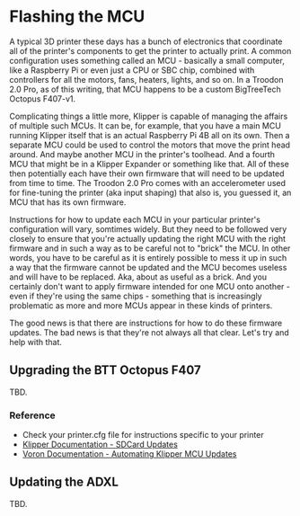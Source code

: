 # Flashing the MCU

A typical 3D printer these days has a bunch of electronics that coordinate all of the printer's components to get the printer to actually print. 
A common configuration uses something called an MCU - basically a small computer, like a Raspberry Pi or even just a CPU or SBC chip, combined with controllers for all the motors, fans, heaters, lights, and so on. In a Troodon 2.0 Pro, as of this writing, that MCU happens to be a custom BigTreeTech Octopus F407-v1. 

Complicating things a little more, Klipper is capable of managing the affairs of multiple such MCUs. It can be, for example, that you have a main MCU running Klipper itself that is an actual Raspberry Pi 4B all on its own. 
Then a separate MCU could be used to control the motors that move the print head around. And maybe another MCU in the printer's toolhead. And a fourth MCU that might be in a Klipper Expander or something like that. All of these then potentially each have their own firmware that will need to be updated from time to time. 
The Troodon 2.0 Pro comes with an accelerometer used for fine-tuning the printer (aka input shaping) that also is, you guessed it, an MCU that has its own firmware.

Instructions for how to update each MCU in your particular printer's configuration will vary, somtimes widely. But they need to be followed very closely to ensure that you're actually updating the right MCU with the right firmware and in such a way as to be careful not to "brick" the MCU. 
In other words, you have to be careful as it is entirely possible to mess it up in such a way that the firmware cannot be updated and the MCU becomes useless and will have to be replaced. Aka, about as useful as a brick. 
And you certainly don't want to apply firmware intended for one MCU onto another - even if they're using the same chips - something that is increasingly problematic as more and more MCUs appear in these kinds of printers.

The good news is that there are instructions for how to do these firmware updates. The bad news is that they're not always all that clear. Let's try and help with that.

## Upgrading the BTT Octopus F407
TBD.

### Reference
- Check your printer.cfg file for instructions specific to your printer
- [Klipper Documentation - SDCard Updates](https://www.klipper3d.org/SDCard_Updates.html)
- [Voron Documentation - Automating Klipper MCU Updates](https://docs.vorondesign.com/community/howto/drachenkatze/automating_klipper_mcu_updates.html)


## Updating the ADXL
TBD.


